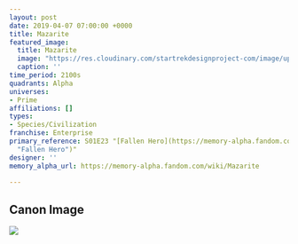 ```yaml
---
layout: post
date: 2019-04-07 07:00:00 +0000
title: Mazarite
featured_image:
  title: Mazarite
  image: "https://res.cloudinary.com/startrekdesignproject-com/image/upload/v1554865026/Mazarite.png"
  caption: ''
time_period: 2100s
quadrants: Alpha
universes:
- Prime
affiliations: []
types:
- Species/Civilization
franchise: Enterprise
primary_reference: S01E23 "[Fallen Hero](https://memory-alpha.fandom.com/wiki/Fallen_Hero
  "Fallen Hero")"
designer: ''
memory_alpha_url: https://memory-alpha.fandom.com/wiki/Mazarite

---
```

## Canon Image

![](https://res.cloudinary.com/startrekdesignproject-com/image/upload/v1554689068/Mazarite1.jpg)